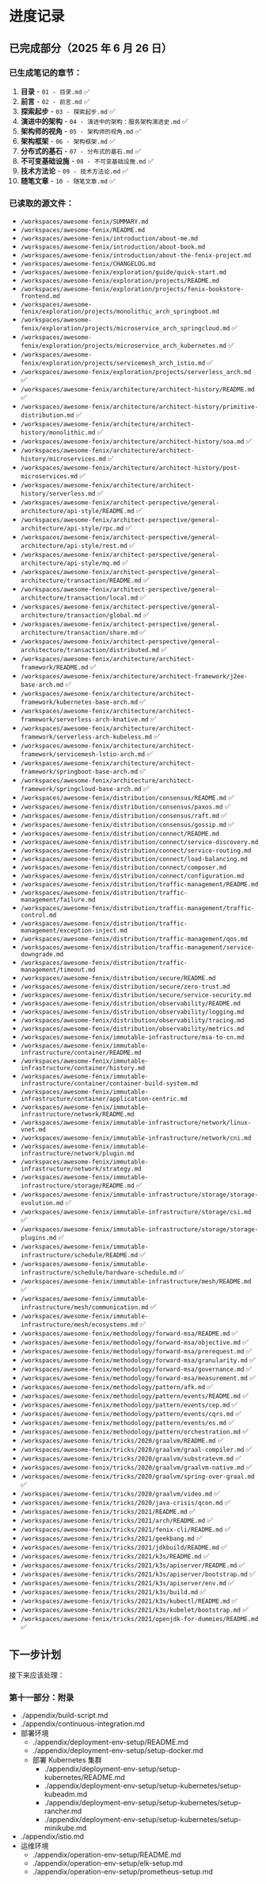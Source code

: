 # 进度记录

## 已完成部分（2025 年 6 月 26 日）

### 已生成笔记的章节：

1.  **目录** - `01 - 目录.md` ✅
2.  **前言** - `02 - 前言.md` ✅
3.  **探索起步** - `03 - 探索起步.md` ✅
4.  **演进中的架构** - `04 - 演进中的架构：服务架构演进史.md` ✅
5.  **架构师的视角** - `05 - 架构师的视角.md` ✅
6.  **架构框架** - `06 - 架构框架.md` ✅
7.  **分布式的基石** - `07 - 分布式的基石.md` ✅
8.  **不可变基础设施** - `08 - 不可变基础设施.md` ✅
9.  **技术方法论** - `09 - 技术方法论.md` ✅
10. **随笔文章** - `10 - 随笔文章.md` ✅

### 已读取的源文件：

- `/workspaces/awesome-fenix/SUMMARY.md`
- `/workspaces/awesome-fenix/README.md`
- `/workspaces/awesome-fenix/introduction/about-me.md`
- `/workspaces/awesome-fenix/introduction/about-book.md`
- `/workspaces/awesome-fenix/introduction/about-the-fenix-project.md`
- `/workspaces/awesome-fenix/CHANGELOG.md`
- `/workspaces/awesome-fenix/exploration/guide/quick-start.md`
- `/workspaces/awesome-fenix/exploration/projects/README.md`
- `/workspaces/awesome-fenix/exploration/projects/fenix-bookstore-frontend.md`
- `/workspaces/awesome-fenix/exploration/projects/monolithic_arch_springboot.md`
- `/workspaces/awesome-fenix/exploration/projects/microservice_arch_springcloud.md` ✅
- `/workspaces/awesome-fenix/exploration/projects/microservice_arch_kubernetes.md` ✅
- `/workspaces/awesome-fenix/exploration/projects/servicemesh_arch_istio.md` ✅
- `/workspaces/awesome-fenix/exploration/projects/serverless_arch.md` ✅
- `/workspaces/awesome-fenix/architecture/architect-history/README.md` ✅
- `/workspaces/awesome-fenix/architecture/architect-history/primitive-distribution.md` ✅
- `/workspaces/awesome-fenix/architecture/architect-history/monolithic.md` ✅
- `/workspaces/awesome-fenix/architecture/architect-history/soa.md` ✅
- `/workspaces/awesome-fenix/architecture/architect-history/microservices.md` ✅
- `/workspaces/awesome-fenix/architecture/architect-history/post-microservices.md` ✅
- `/workspaces/awesome-fenix/architecture/architect-history/serverless.md` ✅
- `/workspaces/awesome-fenix/architect-perspective/general-architecture/api-style/README.md` ✅
- `/workspaces/awesome-fenix/architect-perspective/general-architecture/api-style/rpc.md` ✅
- `/workspaces/awesome-fenix/architect-perspective/general-architecture/api-style/rest.md` ✅
- `/workspaces/awesome-fenix/architect-perspective/general-architecture/api-style/mq.md` ✅
- `/workspaces/awesome-fenix/architect-perspective/general-architecture/transaction/README.md` ✅
- `/workspaces/awesome-fenix/architect-perspective/general-architecture/transaction/local.md` ✅
- `/workspaces/awesome-fenix/architect-perspective/general-architecture/transaction/global.md` ✅
- `/workspaces/awesome-fenix/architect-perspective/general-architecture/transaction/share.md` ✅
- `/workspaces/awesome-fenix/architect-perspective/general-architecture/transaction/distributed.md` ✅
- `/workspaces/awesome-fenix/architecture/architect-framework/README.md` ✅
- `/workspaces/awesome-fenix/architecture/architect-framework/j2ee-base-arch.md` ✅
- `/workspaces/awesome-fenix/architecture/architect-framework/kubernetes-base-arch.md` ✅
- `/workspaces/awesome-fenix/architecture/architect-framework/serverless-arch-knative.md` ✅
- `/workspaces/awesome-fenix/architecture/architect-framework/serverless-arch-kubeless.md` ✅
- `/workspaces/awesome-fenix/architecture/architect-framework/servicemesh-lstio-arch.md` ✅
- `/workspaces/awesome-fenix/architecture/architect-framework/springboot-base-arch.md` ✅
- `/workspaces/awesome-fenix/architecture/architect-framework/springcloud-base-arch.md` ✅
- `/workspaces/awesome-fenix/distribution/consensus/README.md` ✅
- `/workspaces/awesome-fenix/distribution/consensus/paxos.md` ✅
- `/workspaces/awesome-fenix/distribution/consensus/raft.md` ✅
- `/workspaces/awesome-fenix/distribution/consensus/gossip.md` ✅
- `/workspaces/awesome-fenix/distribution/connect/README.md`
- `/workspaces/awesome-fenix/distribution/connect/service-discovery.md`
- `/workspaces/awesome-fenix/distribution/connect/service-routing.md`
- `/workspaces/awesome-fenix/distribution/connect/load-balancing.md`
- `/workspaces/awesome-fenix/distribution/connect/composer.md`
- `/workspaces/awesome-fenix/distribution/connect/configuration.md`
- `/workspaces/awesome-fenix/distribution/traffic-management/README.md`
- `/workspaces/awesome-fenix/distribution/traffic-management/failure.md`
- `/workspaces/awesome-fenix/distribution/traffic-management/traffic-control.md`
- `/workspaces/awesome-fenix/distribution/traffic-management/exception-inject.md`
- `/workspaces/awesome-fenix/distribution/traffic-management/qos.md`
- `/workspaces/awesome-fenix/distribution/traffic-management/service-downgrade.md`
- `/workspaces/awesome-fenix/distribution/traffic-management/timeout.md`
- `/workspaces/awesome-fenix/distribution/secure/README.md`
- `/workspaces/awesome-fenix/distribution/secure/zero-trust.md`
- `/workspaces/awesome-fenix/distribution/secure/service-security.md`
- `/workspaces/awesome-fenix/distribution/observability/README.md`
- `/workspaces/awesome-fenix/distribution/observability/logging.md`
- `/workspaces/awesome-fenix/distribution/observability/tracing.md`
- `/workspaces/awesome-fenix/distribution/observability/metrics.md`
- `/workspaces/awesome-fenix/immutable-infrastructure/msa-to-cn.md`
- `/workspaces/awesome-fenix/immutable-infrastructure/container/README.md`
- `/workspaces/awesome-fenix/immutable-infrastructure/container/history.md`
- `/workspaces/awesome-fenix/immutable-infrastructure/container/container-build-system.md`
- `/workspaces/awesome-fenix/immutable-infrastructure/container/application-centric.md`
- `/workspaces/awesome-fenix/immutable-infrastructure/network/README.md`
- `/workspaces/awesome-fenix/immutable-infrastructure/network/linux-vnet.md`
- `/workspaces/awesome-fenix/immutable-infrastructure/network/cni.md`
- `/workspaces/awesome-fenix/immutable-infrastructure/network/plugin.md`
- `/workspaces/awesome-fenix/immutable-infrastructure/network/strategy.md`
- `/workspaces/awesome-fenix/immutable-infrastructure/storage/README.md` ✅
- `/workspaces/awesome-fenix/immutable-infrastructure/storage/storage-evolution.md` ✅
- `/workspaces/awesome-fenix/immutable-infrastructure/storage/csi.md` ✅
- `/workspaces/awesome-fenix/immutable-infrastructure/storage/storage-plugins.md` ✅
- `/workspaces/awesome-fenix/immutable-infrastructure/schedule/README.md` ✅
- `/workspaces/awesome-fenix/immutable-infrastructure/schedule/hardware-schedule.md` ✅
- `/workspaces/awesome-fenix/immutable-infrastructure/mesh/README.md` ✅
- `/workspaces/awesome-fenix/immutable-infrastructure/mesh/communication.md` ✅
- `/workspaces/awesome-fenix/immutable-infrastructure/mesh/ecosystems.md` ✅
- `/workspaces/awesome-fenix/methodology/forward-msa/README.md` ✅
- `/workspaces/awesome-fenix/methodology/forward-msa/objective.md` ✅
- `/workspaces/awesome-fenix/methodology/forward-msa/prerequest.md` ✅
- `/workspaces/awesome-fenix/methodology/forward-msa/granularity.md` ✅
- `/workspaces/awesome-fenix/methodology/forward-msa/governance.md` ✅
- `/workspaces/awesome-fenix/methodology/forward-msa/measurement.md` ✅
- `/workspaces/awesome-fenix/methodology/pattern/afk.md` ✅
- `/workspaces/awesome-fenix/methodology/pattern/events/README.md` ✅
- `/workspaces/awesome-fenix/methodology/pattern/events/cep.md` ✅
- `/workspaces/awesome-fenix/methodology/pattern/events/cqrs.md` ✅
- `/workspaces/awesome-fenix/methodology/pattern/events/es.md` ✅
- `/workspaces/awesome-fenix/methodology/pattern/orchestration.md` ✅
- `/workspaces/awesome-fenix/tricks/2020/graalvm/README.md` ✅
- `/workspaces/awesome-fenix/tricks/2020/graalvm/graal-compiler.md` ✅
- `/workspaces/awesome-fenix/tricks/2020/graalvm/substratevm.md` ✅
- `/workspaces/awesome-fenix/tricks/2020/graalvm/graalvm-native.md` ✅
- `/workspaces/awesome-fenix/tricks/2020/graalvm/spring-over-graal.md` ✅
- `/workspaces/awesome-fenix/tricks/2020/graalvm/video.md` ✅
- `/workspaces/awesome-fenix/tricks/2020/java-crisis/qcon.md` ✅
- `/workspaces/awesome-fenix/tricks/2021/README.md` ✅
- `/workspaces/awesome-fenix/tricks/2021/arch/README.md` ✅
- `/workspaces/awesome-fenix/tricks/2021/fenix-cli/README.md` ✅
- `/workspaces/awesome-fenix/tricks/2021/geekbang.md` ✅
- `/workspaces/awesome-fenix/tricks/2021/jdkbuild/README.md` ✅
- `/workspaces/awesome-fenix/tricks/2021/k3s/README.md` ✅
- `/workspaces/awesome-fenix/tricks/2021/k3s/apiserver/README.md` ✅
- `/workspaces/awesome-fenix/tricks/2021/k3s/apiserver/bootstrap.md` ✅
- `/workspaces/awesome-fenix/tricks/2021/k3s/apiserver/env.md` ✅
- `/workspaces/awesome-fenix/tricks/2021/k3s/build.md` ✅
- `/workspaces/awesome-fenix/tricks/2021/k3s/kubectl/README.md` ✅
- `/workspaces/awesome-fenix/tricks/2021/k3s/kubelet/bootstrap.md` ✅
- `/workspaces/awesome-fenix/tricks/2021/openjdk-for-dummies/README.md` ✅

## 下一步计划

接下来应该处理：

### 第十一部分：附录

- ./appendix/build-script.md
- ./appendix/continuous-integration.md
- 部署环境
  - ./appendix/deployment-env-setup/README.md
  - ./appendix/deployment-env-setup/setup-docker.md
  - 部署 Kubernetes 集群
    - ./appendix/deployment-env-setup/setup-kubernetes/README.md
    - ./appendix/deployment-env-setup/setup-kubernetes/setup-kubeadm.md
    - ./appendix/deployment-env-setup/setup-kubernetes/setup-rancher.md
    - ./appendix/deployment-env-setup/setup-kubernetes/setup-minikube.md
- ./appendix/istio.md
- 运维环境
  - ./appendix/operation-env-setup/README.md
  - ./appendix/operation-env-setup/elk-setup.md
  - ./appendix/operation-env-setup/prometheus-setup.md
